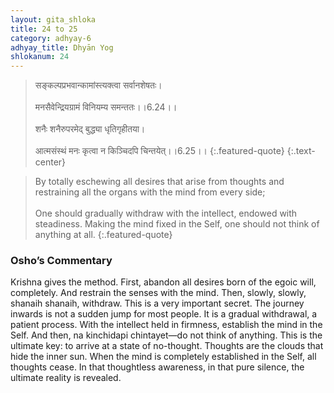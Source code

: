 ```yaml
---
layout: gita_shloka
title: 24 to 25
category: adhyay-6
adhyay_title: Dhyān Yog
shlokanum: 24
---
```


> सङ्कल्पप्रभवान्कामांस्त्यक्त्वा सर्वानशेषतः।<br><br>मनसैवेन्द्रियग्रामं विनियम्य समन्ततः।।6.24।।<br><br>शनैः शनैरुपरमेद् बुद्ध्या धृतिगृहीतया।<br><br>आत्मसंस्थं मनः कृत्वा न किञ्चिदपि चिन्तयेत्।।6.25।।
{:.featured-quote}
{:.text-center}

> By totally eschewing all desires that arise from thoughts and restraining all the organs with the mind from every side;<br><br>One should gradually withdraw with the intellect, endowed with steadiness. Making the mind fixed in the Self, one should not think of anything at all.
{:.featured-quote}

### Osho’s Commentary
Krishna gives the method. First, abandon all desires born of the egoic will, completely. And restrain the senses with the mind.
Then, slowly, slowly, shanaih shanaih, withdraw. This is a very important secret. The journey inwards is not a sudden jump for most people. It is a gradual withdrawal, a patient process.
With the intellect held in firmness, establish the mind in the Self. And then, na kinchidapi chintayet—do not think of anything.
This is the ultimate key: to arrive at a state of no-thought. Thoughts are the clouds that hide the inner sun. When the mind is completely established in the Self, all thoughts cease. In that thoughtless awareness, in that pure silence, the ultimate reality is revealed.
